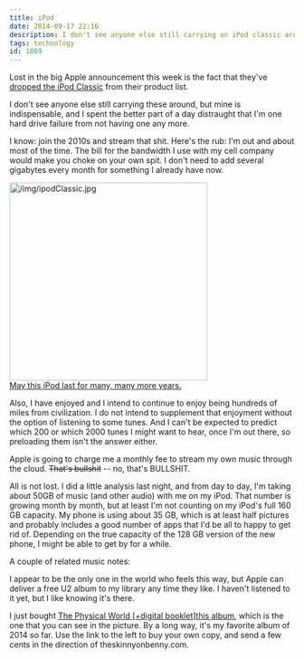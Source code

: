 ```yaml
---
title: iPod
date: 2014-09-17 22:16
description: I don't see anyone else still carrying an iPod classic around, but mine is indispensable, and I spent the better part of a day distraught that I'm one hard drive failure from not having one any more.
tags: technology
id: 1869
---
```

Lost in the big Apple announcement this week is the fact that they've <a href="http://gizmodo.com/apple-finally-killed-the-ipod-classic-rip-ipod-classic-1632613860" target="_blank">dropped the iPod Classic</a> from their product list.

I don't see anyone else still carrying these around, but mine is indispensable, and I spent the better part of a day distraught that I'm one hard drive failure from not having one any more.

I know:  join the 2010s and stream that shit.  Here's the rub:  I'm out and about most of the time.  The bill for the bandwidth I use with my cell company would make you choke on your own spit.  I don't need to add several gigabytes every month for something I already have now.

<a class="lightview alignright" href="/img/ipodClassic.jpg" data-lightview-caption="May this iPod last for many, many more years." data-lightview-group="group1"><img src="/img/ipodClassic.jpg" alt="/img/ipodClassic.jpg" width="350px"><br><span class="caption alignleft">May this iPod last for many, many more years.
</span></a>

Also, I have enjoyed and I intend to continue to enjoy being hundreds of miles from civilization.  I do not intend to supplement that enjoyment without the option of listening to some tunes.  And I can't be expected to predict which 200 or which 2000 tunes I might want to hear, once I'm out there, so preloading them isn't the answer either.

Apple is going to charge me a monthly fee to stream my own music through the cloud.  <span style="text-decoration:line-through">That's bullshit</span> -- no, that's BULLSHIT.

All is not lost.  I did a little analysis last night, and from day to day, I'm taking about 50GB of music (and other audio) with me on my iPod.  That number is growing month by month, but at least I'm not counting on my iPod's full 160 GB capacity.  My phone is using about 35 GB, which is at least half pictures and probably includes a good number of apps that I'd be all to happy to get rid of.  Depending on the true capacity of the 128 GB version of the new phone, I might be able to get by for a while.

A couple of related music notes:

I appear to be the only one in the world who feels this way, but Apple can deliver a free U2 album to my library any time they like.  I haven't listened to it yet, but I like knowing it's there.

I just bought <a href="http://www.amazon.com/gp/product/B00LIKQU2S/ref=as_li_tl?ie=UTF8&camp=1789&creative=9325&creativeASIN=B00LIKQU2S&linkCode=as2&tag=theskinnyonbe-20&linkId=5CQKRKP4JZOVHJOD" target="_blank">The Physical World [+digital booklet]this album</a>, which is the one that you can see in the picture.  By a long way, it's my favorite album of 2014 so far.  Use the link to the left to buy your own copy, and send a few cents in the direction of theskinnyonbenny.com.